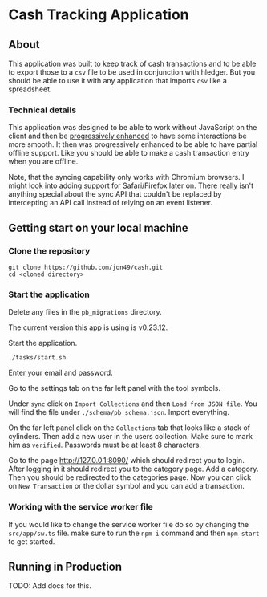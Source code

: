 # Cash Tracking Application

## About

This application was built to keep track of cash transactions and to be able to
export those to a `csv` file to be used in conjunction with hledger. But you
should be able to use it with any application that imports `csv` like a
spreadsheet.

### Technical details

This application was designed to be able to work without JavaScript on the
client and then be [progressively
enhanced](https://developer.mozilla.org/en-US/docs/Glossary/Progressive_Enhancement)
to have some interactions be more smooth. It then was progressively enhanced to
be able to have partial offline support. Like you should be able to make a cash
transaction entry when you are offline.

Note, that the syncing capability only works with Chromium browsers. I might
look into adding support for Safari/Firefox later on. There really isn't
anything special about the sync API that couldn't be replaced by intercepting an
API call instead of relying on an event listener.

## Getting start on your local machine

### Clone the repository

```
git clone https://github.com/jon49/cash.git
cd <cloned directory>
```

### Start the application

Delete any files in the `pb_migrations` directory.

The current version this app is using is v0.23.12.

Start the application.

```
./tasks/start.sh
```

Enter your email and password.

Go to the settings tab on the far left panel with the tool symbols.

Under `sync` click on `Import Collections` and then `Load from JSON file`. You
will find the file under `./schema/pb_schema.json`. Import everything.

On the far left panel click on the `Collections` tab that looks like a stack of
cylinders. Then add a new user in the users collection. Make sure to mark him as
`verified`. Passwords must be at least 8 characters.

Go to the page <http://127.0.0.1:8090/> which should redirect you to login.
After logging in it should redirect you to the category page. Add a category.
Then you should be redirected to the categories page. Now you can click on `New
Transaction` or the dollar symbol and you can add a transaction.

### Working with the service worker file

If you would like to change the service worker file do so by changing the
`src/app/sw.ts` file. make sure to run the `npm i` command and then `npm start`
to get started.

## Running in Production

TODO: Add docs for this.
